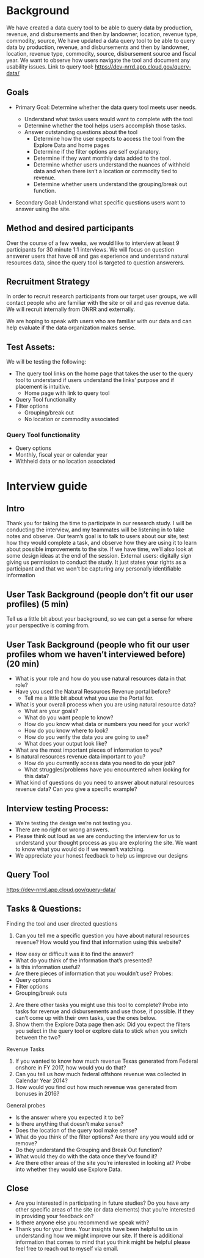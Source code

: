 # Background
We have created a data query tool to be able to query data by production, revenue, and disbursements and then by landowner, location, revenue type, commodity, source, We have updated a data query tool to be able to query data by production, revenue, and disbursements and then by landowner, location, revenue type, commodity, source, disbursement source and fiscal year.  We want to observe how users navigate the tool and document any usability issues. 
Link to query tool: 
https://dev-nrrd.app.cloud.gov/query-data/ 
## Goals
* Primary Goal: Determine whether the data query tool meets user needs. 
  * Understand what tasks users would want to complete with the tool 
  * Determine whether the tool helps users accomplish those tasks.
  * Answer outstanding questions about the tool 
    * Determine how the user expects to access the tool from the Explore Data and home pages 
    * Determine if the filter options are self explanatory. 
    * Determine if they want monthly data added to the tool. 
    * Determine whether users understand the nuances of withheld data and when there isn’t a location or commodity tied to revenue. 
    * Determine whether users understand the grouping/break out function. 

* Secondary Goal: Understand what specific questions users want to answer using the site. 

## Method and desired participants
Over the course of a few weeks, we would like to interview at least 9 participants for 30 minute 1:1 interviews. We will focus on question answerer users that have oil and gas experience and understand natural resources data, since the query tool is targeted to question answerers. 

## Recruitment Strategy
In order to recruit research participants from our target user groups, we will contact people who are familiar with the site or oil and gas revenue data. We will recruit internally from ONRR and externally.

We are hoping to speak with users who are familiar with our data and can help evaluate if the data organization makes sense.

## Test Assets:

We will be testing the following:
* The query tool links on the home page that takes the user to the query tool  to understand if users understand the links’ purpose and if placement is intuitive.  
  * Home page with link to query tool
* Query Tool functionality
* Filter options
  * Grouping/break out 
  * No location or commodity associated

### Query Tool functionality
* Query options
* Monthly, fiscal year or calendar year
* Withheld data or no location associated

# Interview guide
## Intro
Thank you for taking the time to participate in our research study. I will be conducting the interview, and my teammates will be listening in to take notes and observe.
Our team’s goal is to talk to users about our site, test how they would complete a task, and observe how they are using it to learn about possible improvements to the site. If we have time, we’ll also look at some design ideas at the end of the session.
External users: digitally sign giving us permission to conduct the study. It just states your rights as a participant and that we won't be capturing any personally identifiable information

## User Task Background (people don’t fit our user profiles) (5 min)
Tell us a little bit about your background, so we can get a sense for where your perspective is coming from.

## User Task Background (people who fit our user profiles whom we haven’t interviewed before) (20 min)
* What is your role and how do you use natural resources data in that role?
* Have you used the Natural Resources Revenue portal before?
  * Tell me a little bit about what you use the Portal for.
* What is your overall process when you are using natural resource data?
  * What are your goals?
  * What do you want people to know?
  * How do you know what data or numbers you need for your work?
  * How do you know where to look?
  * How do you verify the data you are going to use?
  * What does your output look like?
* What are the most important pieces of information to you?
* Is natural resources revenue data important to you?
  * How do you currently access data you need to do your job?
  * What struggles/problems have you encountered when looking for this data?
* What kind of questions do you need to answer about natural resources revenue data? Can you give a specific example?

## Interview testing Process:
* We’re testing the design we’re not testing you.
* There are no right or wrong answers.
* Please think out loud as we are conducting the interview for us to understand your thought process as you are exploring the site. We want to know what you would do if we weren’t watching.
* We appreciate your honest feedback to help us improve our designs

## Query Tool 
https://dev-nrrd.app.cloud.gov/query-data/ 

## Tasks & Questions:
Finding the tool and user directed questions
1. Can you tell me a specific question you have about natural resources revenue? How would you find that information using this website?
* How easy or difficult was it to find the answer?
* What do you think of the information that’s presented?
* Is this information useful?
* Are there pieces of information that you wouldn’t use?
Probes:
* Query options
* Filter options
* Grouping/break outs
2. Are there other tasks you might use this tool to complete? Probe into tasks for revenue and disbursements and use those, if possible. If they can’t come up with their own tasks, use the ones below.
3. Show them the Explore Data page then ask: Did you expect the filters you select in the query tool or explore data to stick when you switch between the two?  

Revenue Tasks
1. If you wanted to know how much revenue Texas generated from Federal onshore in FY 2017, how would you do that?
2. Can you tell us how much federal offshore revenue was collected in Calendar Year 2014?
3. How would you find out how much revenue was generated from bonuses in 2016?

General probes
* Is the answer where you expected it to be?
* Is there anything that doesn’t make sense?
* Does the location of the query tool make sense?
* What do you think of the filter options? Are there any you would add or remove?
* Do they understand the Grouping and Break Out function? 
* What would they do with the data once they’ve found it? 
* Are there other areas of the site you’re interested in looking at? Probe into whether they would use Explore Data. 


## Close
* Are you interested in participating in future studies? Do you have any other specific areas of the site (or data elements) that you’re interested in providing your feedback on?
* Is there anyone else you recommend we speak with?
* Thank you for your time. Your insights have been helpful to us in understanding how we might improve our site. If there is additional information that comes to mind that you think might be helpful please feel free to reach out to myself via email.
